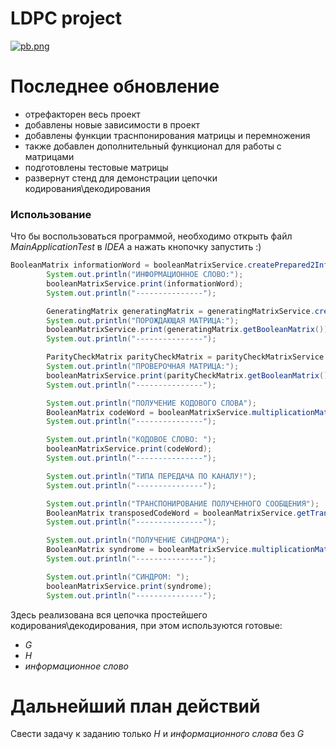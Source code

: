 # LDPC project

[![pb.png](https://bitbucket.org/repo/7EgkgLG/images/3909742634-pb.png)](http://ag-solutions.ru/)

# Последнее обновление

  - отрефакторен весь проект
  - добавлены новые зависимости в проект
  - добавлены функции траснпонирования матрицы и перемножения
  - также добавлен дополнительный функционал для работы с матрицами
  - подготовлены тестовые матрицы
  - развернут стенд для демонстрации цепочки кодирования\декодирования

### Использование

Что бы воспользоваться программой, необходимо открыть файл *MainApplicationTest* в *IDEA* а нажать кнопочку запустить :)
```java
BooleanMatrix informationWord = booleanMatrixService.createPrepared2InformationWord();
        System.out.println("ИНФОРМАЦИОННОЕ СЛОВО:");
        booleanMatrixService.print(informationWord);
        System.out.println("---------------");

        GeneratingMatrix generatingMatrix = generatingMatrixService.createPrepared2GeneratingMatrix();
        System.out.println("ПОРОЖДАЮЩАЯ МАТРИЦА:");
        booleanMatrixService.print(generatingMatrix.getBooleanMatrix());
        System.out.println("---------------");

        ParityCheckMatrix parityCheckMatrix = parityCheckMatrixService.createPrepared2ParityCheckMatrix();
        System.out.println("ПРОВЕРОЧНАЯ МАТРИЦА:");
        booleanMatrixService.print(parityCheckMatrix.getBooleanMatrix());
        System.out.println("---------------");

        System.out.println("ПОЛУЧЕНИЕ КОДОВОГО СЛОВА");
        BooleanMatrix codeWord = booleanMatrixService.multiplicationMatrix(informationWord, generatingMatrix.getBooleanMatrix());
        System.out.println("---------------");

        System.out.println("КОДОВОЕ СЛОВО: ");
        booleanMatrixService.print(codeWord);
        System.out.println("---------------");

        System.out.println("ТИПА ПЕРЕДАЧА ПО КАНАЛУ!");
        System.out.println("---------------");

        System.out.println("ТРАНСПОНИРОВАНИЕ ПОЛУЧЕННОГО СООБЩЕНИЯ");
        BooleanMatrix transposedCodeWord = booleanMatrixService.getTransposedBooleanMatrix(codeWord);
        System.out.println("---------------");

        System.out.println("ПОЛУЧЕНИЕ СИНДРОМА");
        BooleanMatrix syndrome = booleanMatrixService.multiplicationMatrix(parityCheckMatrix.getBooleanMatrix(), transposedCodeWord);
        System.out.println("---------------");

        System.out.println("СИНДРОМ: ");
        booleanMatrixService.print(syndrome);
        System.out.println("---------------");
```

Здесь реализована вся цепочка простейшего кодирования\декодирования, при этом используются готовые: 

  - *G*
  - *H*
  - *информационное слово*

# Дальнейший план действий

Свести задачу к заданию только *H* и *информационного слова* без *G*
